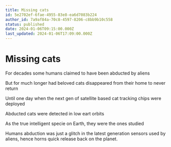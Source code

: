 ```yaml
---
title: Missing cats
id: 5e2702ef-6fae-4955-83e8-ea6d7083b224
author_id: 7a9af84a-70c8-4597-8206-c8bb9b10c558
status: published
date: 2024-01-06T09:15:00.000Z
last_updated: 2024-01-06T17:09:00.000Z
---
```


# Missing cats


For decades some humans claimed  to have been abducted by aliens 

But for much longer had beloved cats disappeared from their home to never return 

Until one day when the next gen of satellite based cat tracking chips were deployed

Abducted cats were detected in low eart orbits

As the true intelligent specie on Earth, they were the ones studied

Humans abduction was just a glitch in the latest generation sensors used by aliens, hence horns quick release back on the planet.


